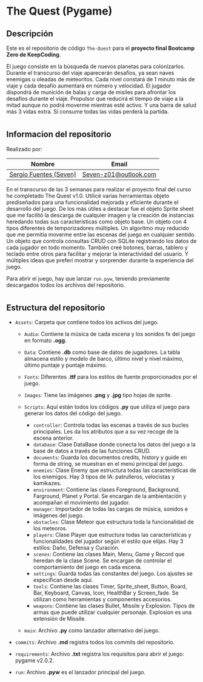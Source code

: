 # The Quest (Pygame)


## Descripción

Este es el repositorio de código `The-Quest` para el __proyecto final Bootcamp Zero de KeepCoding__.

El juego consiste en la búsqueda de nuevos planetas para colonizarlos.
Durante el transcurso del viaje aparecerán desafíos, ya sean naves enemigas u oleadas de meteoritos.
Cada nivel constará de 1 minuto más de viaje y cada desafío aumentará en número y velocidad.
El jugador dispondrá de munición de balas y carga de misiles para afrontar los desafíos durante el viaje.
Propulsor que reducirá el tiempo de viaje a la mitad aunque no podrá moverme mientras esté activo.
Y una barra de salud más 3 vidas extra. Si consume todas las vidas perderá la partida.

#
## Informacion del repositorio

Realizado por:

| Nombre | Email |
| ---- | ---- |
| [Sergio Fuentes (Seven)](https://www.linkedin.com/in/sergio-fuentes/)  | Seven-z01@outlook.com |


En el transcurso de las 3 semanas para realizar el proyecto final del curso he completado The Quest v1.0.
Utilicé varias herramientas objeto prediseñados para una funcionalidad mejorada y eficiente durante el desarrollo del juego. De los más útiles a destacar fue el objeto Sprite sheet que me facilitó la descarga de cualquier imagen y la creación de instancias heredando todas sus características como objeto base. Un objeto con 4 tipos diferentes de temporizadores múltiples. Un algoritmo muy reducido que me permitía moverme entre las escenas del juego en cualquier sentido. Un objeto que controla consultas CRUD con SQLite registrando los datos de cada jugador en todo momento. También creé botones, barras, tablero y teclado entre otros para facilitar y mejorar la interactividad del usuario. Y múltiples ideas que preferí mostrar y sorprender durante la experiencia del juego.

Para abrir el juego, hay que lanzar `run.pyw`, teniendo previamente descargados todos los archivos del repositorio.

#
## Estructura del repositorio

- `Assets`: Carpeta que contiene todos los activos del juego.

  - `Audio`: Contiene la música de cada escena y los sonidos fx del juego en formato __.ogg__.
  - `Data`: Contiene __.db__ como base de datos de jugadores. La tabla almacena estilo y modelo de barco, último nivel y nivel máximo, último puntaje y puntaje máximo.
  - `Fonts`: Diferentes __.ttf__ para los estilos de fuente proporcionados por el juego.
  - `Images`: Tiene las imágenes __.png__ y __.jpg__ tipo hojas de sprite.
  - `Scripts`: Aquí están todos los códigos __.py__ que utiliza el juego para generar los datos del código del juego.

    - `controller`: Controla todas las escenas a través de sus bucles principales. Les da los atributos que a su vez recoge de la escena anterior.
    - `database`: Clase DataBase donde conecta los datos del juego a la base de datos a través de las funciones CRUD.
    - `documents`: Guarda los documentos credits, history y guide en forma de string, se muestran en el menú principal del juego.
    - `enemies`: Clase Enemy que estructura todas las características de los enemigos. Hay 3 tipos de IA: patrulleros, velocistas y kamikazes.
    - `environment`: Contiene las clases Foreground, Background, Farground, Planet y Portal. Se encargan de la ambientación y acompañan el movimiento del jugador.
    - `manager`: Importador de todas las cargas de música, sonidos e imágenes del juego.
    - `obstacles`: Clase Meteor que estructura toda la funcionalidad de los meteoros.
    - `players`: Clase Player que estructura todas las características y funcionalidades del jugador según el estilo que elijas. Hay 3 estilos: Daño, Defensa y Curación.
    - `scenes`: Contiene las clases Main, Menu, Game y Record que heredan de la clase Scene. Se encargan de controlar el comportamiento del juego en cada escena.
    - `settings`: Guarda todas las constantes del juego. Los ajustes se especifican desde aquí.
    - `tools`: Contiene las clases Timer, Sprite_sheet, Button, Board, Bar, Keyboard, Canvas, Icon, HealthBar y Screen_fade. Se utilizan como herramientas y componentes accesorios.
    - `weapons`: Contiene las clases Bullet, Missile y Explosion. Tipos de armas que puede utilizar cualquier personaje. Explosion es una extensión de Missile.

  - `main`: Archivo __.py__ como lanzador alternativo del juego.

- `commits`: Archivo __.md__ registra todos los commits del repositorio.
- `requirements`: Archivo __.txt__ registra los requisitos para abrir el juego: pygame v2.0.2.
- `run`: Archivo __.pyw__ es el lanzador principal del juego.
